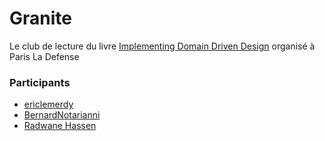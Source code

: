 Granite
=======

Le club de lecture du livre [Implementing Domain Driven Design](http://www.amazon.fr/Implementing-Domain-Driven-Design-Vaughn-Vernon/dp/0321834577) organisé à Paris La Defense

### Participants
 - [ericlemerdy](https://github.com/ericlemerdy)
 - [BernardNotarianni](https://github.com/BernardNotarianni)
 - [Radwane Hassen](https://github.com/dotnetstation)
